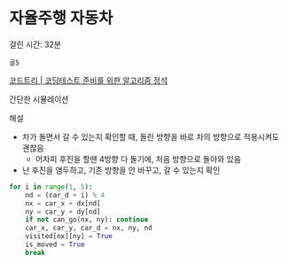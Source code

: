# 자율주행 자동차

걸린 시간: 32분

`골5`

[코드트리 | 코딩테스트 준비를 위한 알고리즘 정석](https://www.codetree.ai/training-field/frequent-problems/problems/autonomous-driving/description?page=3&pageSize=20)

간단한 시뮬레이션

해설

- 차가 돌면서 갈 수 있는지 확인할 때, 돌린 방향을 바로 차의 방향으로 적용시켜도 괜찮음
    - 어차피 후진을 할땐 4방향 다 돌기에, 처음 방향으로 돌아와 있음
- 난 후진을 염두하고, 기존 방향을 안 바꾸고, 갈 수 있는지 확인

```python
for i in range(1, 5):
    nd = (car_d + i) % 4
    nx = car_x + dx[nd]
    ny = car_y + dy[nd]
    if not can_go(nx, ny): continue
    car_x, car_y, car_d = nx, ny, nd
    visited[nx][ny] = True
    is_moved = True
    break
```